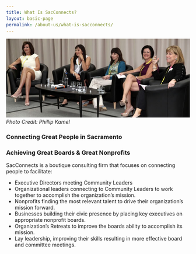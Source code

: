 ```yaml
---
title: What Is SacConnects?
layout: basic-page
permalink: /about-us/what-is-sacconnects/
---
```

![an image of Nancy and three other women sitting on stage speaking to an audience ](/assets/images/what-is-sacconnects-banner.jpg)
*Photo Credit: Phillip Kamel*

### Connecting Great People in Sacramento

### Achieving  Great Boards & Great Nonprofits

SacConnects is a boutique consulting firm that focuses on connecting people to facilitate: 

* Executive Directors meeting Community Leaders 
* Organizational leaders connecting to Community Leaders to work together to accomplish the organization’s mission.  
* Nonprofits finding the most relevant talent to drive their organization’s mission forward.
* Businesses building their civic presence by placing key executives on appropriate nonprofit boards.  
* Organization’s Retreats to improve the boards ability to accomplish its mission.  
* Lay leadership, improving their skills resulting in more effective board and committee meetings.
